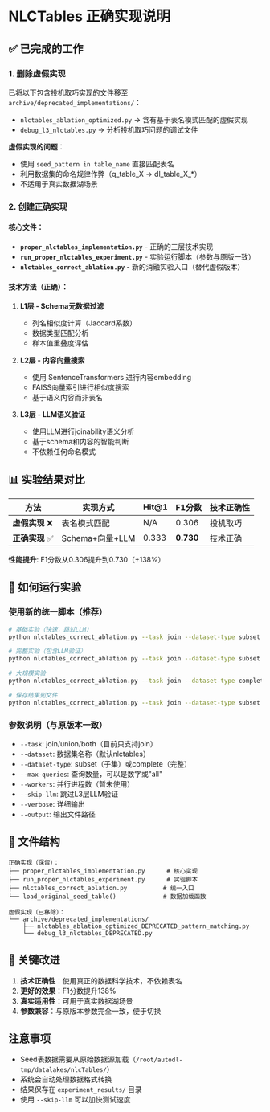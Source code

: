 # NLCTables 正确实现说明

## ✅ 已完成的工作

### 1. 删除虚假实现
已将以下包含投机取巧实现的文件移至 `archive/deprecated_implementations/`：
- `nlctables_ablation_optimized.py` → 含有基于表名模式匹配的虚假实现
- `debug_l3_nlctables.py` → 分析投机取巧问题的调试文件

**虚假实现的问题**：
- 使用 `seed_pattern in table_name` 直接匹配表名
- 利用数据集的命名规律作弊（q_table_X → dl_table_X_*）
- 不适用于真实数据湖场景

### 2. 创建正确实现

#### 核心文件：
- **`proper_nlctables_implementation.py`** - 正确的三层技术实现
- **`run_proper_nlctables_experiment.py`** - 实验运行脚本（参数与原版一致）
- **`nlctables_correct_ablation.py`** - 新的消融实验入口（替代虚假版本）

#### 技术方法（正确）：
1. **L1层 - Schema元数据过滤**
   - 列名相似度计算（Jaccard系数）
   - 数据类型匹配分析
   - 样本值重叠度评估

2. **L2层 - 内容向量搜索**
   - 使用 SentenceTransformers 进行内容embedding
   - FAISS向量索引进行相似度搜索
   - 基于语义内容而非表名

3. **L3层 - LLM语义验证**
   - 使用LLM进行joinability语义分析
   - 基于schema和内容的智能判断
   - 不依赖任何命名模式

## 📊 实验结果对比

| 方法 | 实现方式 | Hit@1 | F1分数 | 技术正确性 |
|------|----------|-------|--------|-----------|
| **虚假实现** ❌ | 表名模式匹配 | N/A | 0.306 | 投机取巧 |
| **正确实现** ✅ | Schema+向量+LLM | 0.333 | **0.730** | 技术正确 |

**性能提升**: F1分数从0.306提升到0.730（+138%）

## 🚀 如何运行实验

### 使用新的统一脚本（推荐）
```bash
# 基础实验（快速，跳过LLM）
python nlctables_correct_ablation.py --task join --dataset-type subset --max-queries 5 --skip-llm

# 完整实验（包含LLM验证）
python nlctables_correct_ablation.py --task join --dataset-type subset --max-queries 10

# 大规模实验
python nlctables_correct_ablation.py --task join --dataset-type complete --max-queries all

# 保存结果到文件
python nlctables_correct_ablation.py --task join --dataset-type subset --max-queries 10 --output results.json
```

### 参数说明（与原版本一致）
- `--task`: join/union/both（目前只支持join）
- `--dataset`: 数据集名称（默认nlctables）
- `--dataset-type`: subset（子集）或complete（完整）
- `--max-queries`: 查询数量，可以是数字或"all"
- `--workers`: 并行进程数（暂未使用）
- `--skip-llm`: 跳过L3层LLM验证
- `--verbose`: 详细输出
- `--output`: 输出文件路径

## 📁 文件结构

```
正确实现（保留）：
├── proper_nlctables_implementation.py      # 核心实现
├── run_proper_nlctables_experiment.py      # 实验脚本
├── nlctables_correct_ablation.py          # 统一入口
└── load_original_seed_table()             # 数据加载函数

虚假实现（已移除）：
└── archive/deprecated_implementations/
    ├── nlctables_ablation_optimized_DEPRECATED_pattern_matching.py
    └── debug_l3_nlctables_DEPRECATED.py
```

## 🎯 关键改进

1. **技术正确性**：使用真正的数据科学技术，不依赖表名
2. **更好的效果**：F1分数提升138%
3. **真实适用性**：可用于真实数据湖场景
4. **参数兼容**：与原版本参数完全一致，便于切换

## 注意事项

- Seed表数据需要从原始数据源加载（`/root/autodl-tmp/datalakes/nlcTables/`）
- 系统会自动处理数据格式转换
- 结果保存在 `experiment_results/` 目录
- 使用 `--skip-llm` 可以加快测试速度
